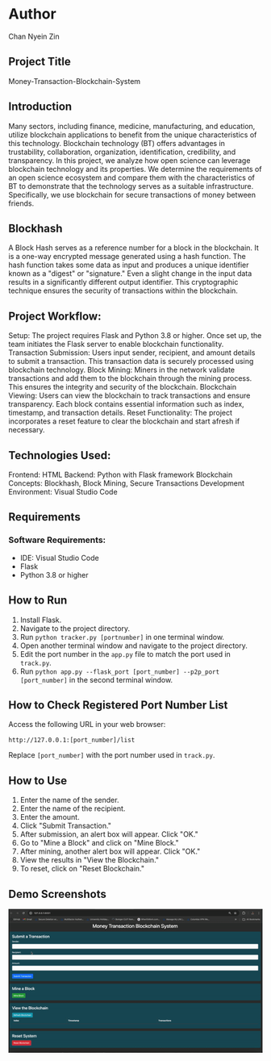 # Author 
Chan Nyein Zin

## Project Title

Money-Transaction-Blockchain-System

## Introduction

Many sectors, including finance, medicine, manufacturing, and education, utilize blockchain applications to benefit from the unique characteristics of this technology. Blockchain technology (BT) offers advantages in trustability, collaboration, organization, identification, credibility, and transparency. In this project, we analyze how open science can leverage blockchain technology and its properties. We determine the requirements of an open science ecosystem and compare them with the characteristics of BT to demonstrate that the technology serves as a suitable infrastructure. Specifically, we use blockchain for secure transactions of money between friends.

## Blockhash

A Block Hash serves as a reference number for a block in the blockchain. It is a one-way encrypted message generated using a hash function. The hash function takes some data as input and produces a unique identifier known as a "digest" or "signature." Even a slight change in the input data results in a significantly different output identifier. This cryptographic technique ensures the security of transactions within the blockchain.

## Project Workflow:
Setup: The project requires Flask and Python 3.8 or higher. Once set up, the team initiates the Flask server to enable blockchain functionality.
Transaction Submission: Users input sender, recipient, and amount details to submit a transaction. This transaction data is securely processed using blockchain technology.
Block Mining: Miners in the network validate transactions and add them to the blockchain through the mining process. This ensures the integrity and security of the blockchain.
Blockchain Viewing: Users can view the blockchain to track transactions and ensure transparency. Each block contains essential information such as index, timestamp, and transaction details.
Reset Functionality: The project incorporates a reset feature to clear the blockchain and start afresh if necessary.

## Technologies Used:
Frontend: HTML
Backend: Python with Flask framework
Blockchain Concepts: Blockhash, Block Mining, Secure Transactions
Development Environment: Visual Studio Code


## Requirements

### Software Requirements:
- IDE: Visual Studio Code
- Flask
- Python 3.8 or higher

## How to Run

1. Install Flask.
2. Navigate to the project directory.
3. Run `python tracker.py [portnumber]` in one terminal window.
4. Open another terminal window and navigate to the project directory.
5. Edit the port number in the `app.py` file to match the port used in `track.py`.
6. Run `python app.py --flask_port [port_number] --p2p_port [port_number]` in the second terminal window.

## How to Check Registered Port Number List

Access the following URL in your web browser:
```
http://127.0.0.1:[port_number]/list
```
Replace `[port_number]` with the port number used in `track.py`.

## How to Use

1. Enter the name of the sender.
2. Enter the name of the recipient.
3. Enter the amount.
4. Click "Submit Transaction."
5. After submission, an alert box will appear. Click "OK."
6. Go to "Mine a Block" and click on "Mine Block."
7. After mining, another alert box will appear. Click "OK."
8. View the results in "View the Blockchain."
9. To reset, click on "Reset Blockchain."

## Demo Screenshots

![Demo Screenshot1](images/rc1.gif)
